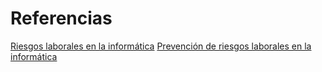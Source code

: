 # Referencias 


[Riesgos laborales en la informática](https://www.unir.net/revista/ingenieria/riesgos-laborales-informatica/)
[Prevención de riesgos laborales en la informática](https://www.ticarte.com/sites/su/users/7/arch/prevencion-riegos-laborales-informatica-comunicaciones.pdf)
